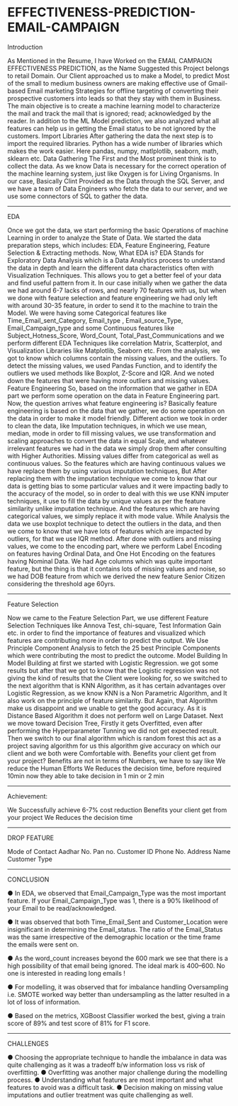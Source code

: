 # EFFECTIVENESS-PREDICTION-EMAIL-CAMPAIGN

Introduction

As Mentioned in the Resume, I have Worked on the EMAIL CAMPAIGN EFFECTIVENESS PREDICTION, as the Name Suggested this Project belongs to retail Domain.
Our Client approached us to make a Model, to predict Most of the small to medium business owners are making effective use of Gmail-based Email marketing Strategies for offline targeting of converting their prospective customers into leads so that they stay with them in Business.
The main objective is to create a machine learning model to characterize the mail and track
the mail that is ignored; read; acknowledged by the reader. 
In addition to the ML Model prediction, we also analyzed what all features can help us in getting the Email status to be not ignored by the customers.
Import Libraries
After gathering the data the next step is to import the required libraries. Python has a wide number of libraries which makes the work easier. Here pandas, numpy, matlplotlib, seaborn, math, sklearn etc.
Data Gathering
The First and the Most prominent think is to collect the data. As we know Data is necessary for the correct operation of the machine learning system, just like Oxygen is for Living Organisms.
In our case, Basically Clint Provided as the Data through the SQL Server, and we have a team of Data Engineers who fetch the data to our server, and we use some connectors of SQL to gather the data.

-----------------------

EDA

Once we got the data,    we start performing the basic Operations of machine Learning in order to analyze the State of Data. We started  the data preparation steps, which includes: EDA, Feature Engineering, Feature Selection & Extracting methods.
Now, What EDA is? EDA Stands for Exploratory Data Analysis which is a Data Analytics process to understand the data in depth and learn the different data characteristics often with Visualization Techniques. This allows you to get a better feel of your data and find useful pattern from it.
In our case initially when we gather the data we had around 6-7 lacks of rows, and nearly 70 features with us, but when we done with feature selection and feature engineering we had only left with around 30-35 feature, in order to send it to the machine to train the Model.
We were having some Categorical features like Time_Email_sent_Category, Email_type , Email_source_Type, Email_Campaign_type and some Continuous features like Subject_Hotness_Score, Word_Count, Total_Past_Communications and we perform different EDA Techniques like correlation Matrix, Scatterplot, and Visualization Libraries like Matplotlib, Seaborn etc.
From the analysis, we got to know which columns contain the missing values, and the outliers. To detect the missing values, we used Pandas Function, and to identify the outliers we used methods like Boxplot, Z-Score and IQR. And we noted down the features that were having more outliers and missing values. 
Feature Engineering
So, based on the information that we gather in EDA part we perform some operation on the data in Feature Engineering part.
Now, the question arrives what feature engineering is? Basically feature engineering is based on the data that we gather, we do some operation on the data in order to make it model friendly.
Different action we took in order to clean the data, like Imputation techniques, in which we use mean, median, mode in order to fill missing values, we use transformation and scaling approaches to convert the data in equal Scale, and whatever irrelevant features we had in the data we simply drop them after consulting with Higher Authorities.
Missing values differ from categorical as well as continuous values. So the features which are having continuous values we have replace them by using various imputation techniques, But After replacing them with the imputation technique we come to know that our data is getting bias to some particular values and it were impacting badly to the accuracy of the model, so in order to deal with this we use KNN imputer techniques, it use to fill the data by unique values as per the feature similarity unlike imputation technique.
And the features which are having categorical values, we simply replace it with mode value.
While Analysis the data we use boxplot technique to detect the outliers in the data, and then we come to know that we have lots of features which are impacted by outliers, for that we use IQR method.
After done with outliers and missing values, we come to the encoding part, where we perform Label Encoding on features having Ordinal Data, and One Hot Encoding on the features having Nominal Data.
We had Age columns which was quite important feature, but the thing is that it contains lots of missing values and noise, so we had DOB feature from which we derived the new feature Senior Citizen considering the threshold age 60yrs.

------------------------


Feature Selection

Now we came to the Feature Selection Part, we use different Feature Selection Techniques like Annova Test, chi-square, Test Information Gain etc. in order to find the importance of features and visualized which features are contributing more in order to predict the output. 
We Use Principle Component Analysis to fetch the 25 best Principle Components which were contributing the most to predict the outcome.
Model Building
In Model Building at first we started with Logistic Regression. we got some results but after that we got to know that the Logistic regression was not giving the kind of results that the Client were looking for, so we switched to the next algorithm that is KNN Algorithm, as it has certain advantages over Logistic Regression, as we know KNN is a Non Parametric Algorithm, and It also work on the principle of feature similarity.
But Again, that Algorithm make us disappoint and we unable to get the good accuracy. As it is Distance Based Algorithm it does not perform well on Large Dataset.
Next we move toward Decision Tree, Firstly it gets Overfitted, even after performing the Hyperparameter Tunning we did not get expected result.
Then we switch to our final algorithm which is random forest this act as a project saving algorithm for us this algorithm give accuracy on which our client and we both were Comfortable with.
Benefits your client get from your project?
Benefits are not in terms of Numbers, we have to say like
We reduce the Human Efforts
We Reduces the decision time, before required 10min now they able to take decision in 1 min or 2 min

-------------------------

Achievement:

We Successfully achieve 6-7% cost reduction
Benefits your client get from your project
We Reduces the decision time

-------------------------

DROP FEATURE

Mode of Contact
Aadhar No.
Pan no.
Customer ID
Phone No.
Address 
Name
Customer Type

---------------------------

CONCLUSION

● In EDA, we observed that Email_Campaign_Type was the most important
feature. If your Email_Campaign_Type was 1, there is a 90% likelihood of your Email to be read/acknowledged.

● It was observed that both Time_Email_Sent and Customer_Location were
insignificant in determining the Email_status. The ratio of the Email_Status
was the same irrespective of the demographic location or the time frame the
emails were sent on.

● As the word_count increases beyond the 600 mark we see that there is a high possibility of that email being ignored. The ideal mark is 400–600. No one is interested in reading long emails !

● For modelling, it was observed that for imbalance handling Oversampling i.e. SMOTE worked way better than undersampling as the latter resulted in a lot of loss of information.

● Based on the metrics, XGBoost Classifier worked the best, giving a train score of 89% and test score of 81% for F1 score.

--------------------------

CHALLENGES

● Choosing the appropriate technique to handle the imbalance in data was
quite challenging as it was a tradeoff b/w information loss vs risk of overfitting.
● Overfitting was another major challenge during the modelling process.
● Understanding what features are most important and what features to avoid
was a difficult task.
● Decision making on missing value imputations and outlier treatment was
quite challenging as well.
